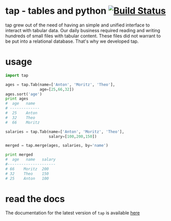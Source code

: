 # tap - tables and python [![Build Status](https://secure.travis-ci.org/biasmv/tap.png)](http://travis-ci.org/biasmv/tap)

tap grew out of the need of having an simple and unified interface to interact with tabular data. Our daily business required reading and writing hundreds of small files with tabular content. These files did not warrant to be put into a relational database. That's why we developed tap.


# usage

```python
import tap

ages = tap.Tab(name=['Anton', 'Moritz', 'Theo'],
               age=[25,66,32]) 
ages.sort('age')
print ages
#  age   name  
# -------------
#  25    Anton  
#  32    Theo
#  66    Moritz   

salaries = tap.Tab(name=['Anton', 'Moritz', 'Theo'],
                   salary=[100,200,150])

merged = tap.merge(ages, salaries, by='name')

print merged
#  age   name   salary 
#---------------------
# 66    Moritz  200      
# 32    Theo    150   
# 25    Anton   100      
```

# read the docs

The documentation for the latest version of `tap` is available [here](https://tap.readthedocs.org/en/latest/)




